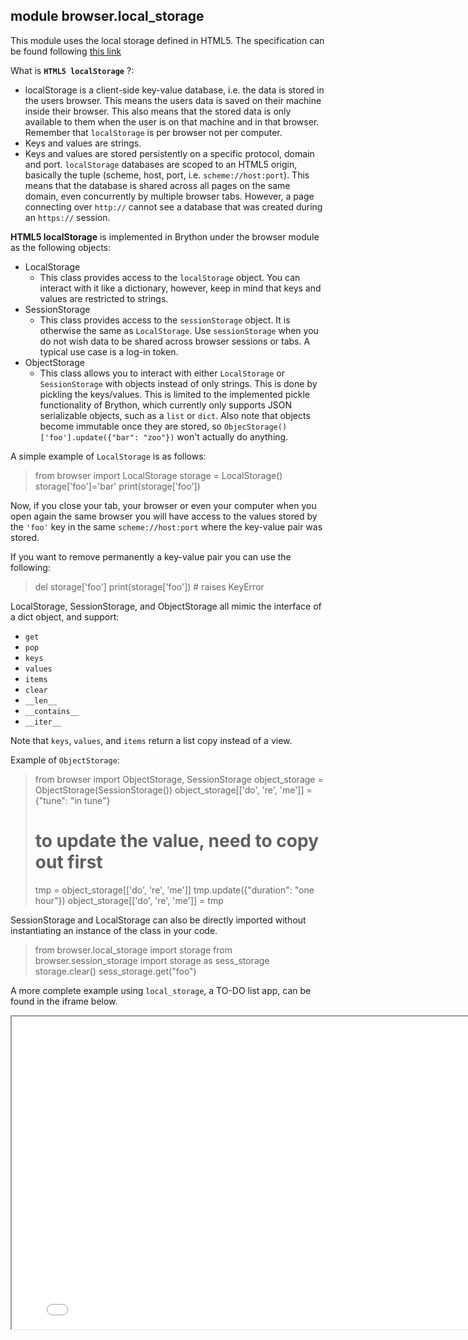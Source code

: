 module **browser.local_storage**
--------------------------------

This module uses the local storage defined in HTML5. The specification can be found following [this link](http://dev.w3.org/html5/webstorage/#the-localstorage-attribute)

What is **`HTML5 localStorage`** ?: 

- localStorage is a client-side key-value database, i.e. the data is stored in the users browser. This means the users data is saved on their machine inside their browser. This also means that the stored data is only available to them when the user is on that machine and in that browser. Remember that `localStorage` is per browser not per computer.
- Keys and values are strings.
- Keys and values are stored persistently on a specific protocol, domain and port. `localStorage` databases are scoped to an HTML5 origin, basically the tuple (scheme, host, port, i.e. `scheme://host:port`). This means that the database is shared across all pages on the same domain, even concurrently by multiple browser tabs. However, a page connecting over `http://` cannot see a database that was created during an `https://` session.

**HTML5 localStorage** is implemented in Brython under the browser module as the following objects:

- LocalStorage
  - This class provides access to the `localStorage` object. You can interact with it like a dictionary, however, keep in mind that keys and values are restricted to strings.
- SessionStorage
  - This class provides access to the `sessionStorage` object. It is otherwise the same as `LocalStorage`. Use `sessionStorage` when you do not wish data to be shared across browser sessions or tabs. A typical use case is a log-in token.
- ObjectStorage
  - This class allows you to interact with either `LocalStorage` or `SessionStorage` with objects instead of only strings. This is done by pickling the keys/values. This is limited to the implemented pickle functionality of Brython, which currently only supports JSON serializable objects, such as a `list` or `dict`. Also note that objects become immutable once they are stored, so  `ObjecStorage()['foo'].update({"bar": "zoo"})` won't actually do anything.

A simple example of `LocalStorage` is as follows:

>    from browser import LocalStorage
>    storage = LocalStorage()
>    storage['foo']='bar'
>    print(storage['foo'])

Now, if you close your tab, your browser or even your computer when you open again the same browser you will have access to the values stored by the `'foo'` key in the same `scheme://host:port` where the key-value pair was stored.

If you want to remove permanently a key-value pair you can use the following:

>    del storage['foo']
>    print(storage['foo']) # raises KeyError

LocalStorage, SessionStorage, and ObjectStorage all mimic the interface of a dict object, and support:
- `get`
- `pop`
- `keys`
- `values`
- `items`
- `clear`
- `__len__`
- `__contains__`
- `__iter__`

Note that `keys`, `values`, and `items` return a list copy instead of a view.

Example of `ObjectStorage`:

>    from browser import ObjectStorage, SessionStorage
>    object_storage = ObjectStorage(SessionStorage())
>    object_storage[['do', 're', 'me']] = {"tune": "in tune"}
>    # to update the value, need to copy out first
>    tmp = object_storage[['do', 're', 'me']]
>    tmp.update({"duration": "one hour"})
>    object_storage[['do', 're', 'me']] = tmp

SessionStorage and LocalStorage can also be directly imported without instantiating an instance of the class in your code.

>    from browser.local_storage import storage
>    from browser.session_storage import storage as sess_storage
>    storage.clear()
>    sess_storage.get("foo")

A more complete example using `local_storage`, a TO-DO list app, can be found in the iframe below.

<iframe src="./examples/local_storage/local-storage-example.html" width=800, height=500></iframe>
